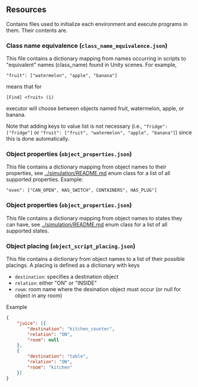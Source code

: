 ## Resources
Contains files used to initialize each environment and execute programs in them. Their contents are.

### Class name equivalence (`class_name_equivalence.json`)

This file contains a dictionary mapping from names occurring in scripts to "equivalent" names (class_name) found in Unity scenes. For example,

`"fruit": ["watermelon", "apple", "banana"]`

means that for

`[Find] <fruit> (1)`

executor will choose between objects named fruit, watermelon, apple, or banana.

Note that adding keys to value list is not necessary (i.e., `"fridge": ["fridge"]` or `"fruit": ["fruit", "watermelon", "apple", "banana"]`)
since this is done automatically.

### Object properties (`object_properties.json`)

This file contains a dictionary mapping from object names to their properties, see [../simulation/README.md](../simulation/README.md) enum class for a list of all
supported properties. Example:

`"oven": ["CAN_OPEN", HAS_SWITCH", CONTAINERS", HAS_PLUG"]`

### Object properties (`object_properties.json`)

This file contains a dictionary mapping from object names to states they can have, see [../simulation/README.md](../simulation/README.md) enum class for a list of all
supported states.


### Object placing (`object_script_placing.json`)

This file contains a dictionary from object names to a list of their possible placings. A placing is defined as a dictionary with keys 

* `destination`: specifies a destination object
* `relation`: either "ON" or "INSIDE"
* `room`: room name where the desination object must occur (or null for object in any room) 

Example

```json
{
	"juice": [{
		"destination": "kitchen_counter",
		"relation": "ON",
		"room": null
	},
	{
		"destination": "table",
		"relation": "ON",
		"room": "kitchen"
	}]
}
```

